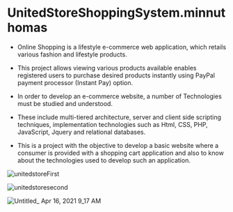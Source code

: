 # UnitedStoreShoppingSystem.minnuthomas
* Online Shopping is a lifestyle e-commerce web application, which retails various fashion and lifestyle products.

* This project allows viewing various products available enables registered users to purchase desired products instantly using PayPal payment processor (Instant Pay) option.

* In order to develop an e-commerce website, a number of Technologies must be studied and understood.
* These include multi-tiered architecture, server and client side scripting techniques, implementation technologies such as Html, CSS, PHP, JavaScript, Jquery and relational databases.

* This is a project with the objective to develop a basic website where a consumer is provided with a shopping cart application and also to know about the technologies used to develop such an application.



![unitedstoreFirst](https://user-images.githubusercontent.com/69053809/114969553-98991280-9e46-11eb-992c-eaabe0ba6a90.gif)

![unitedstoresecond](https://user-images.githubusercontent.com/69053809/114969948-6c31c600-9e47-11eb-8730-5f7a746f8d5d.gif)


![Untitled_ Apr 16, 2021 9_17 AM](https://user-images.githubusercontent.com/69053809/115030324-f8b6a580-9e94-11eb-8738-beefc51b27bb.gif)



